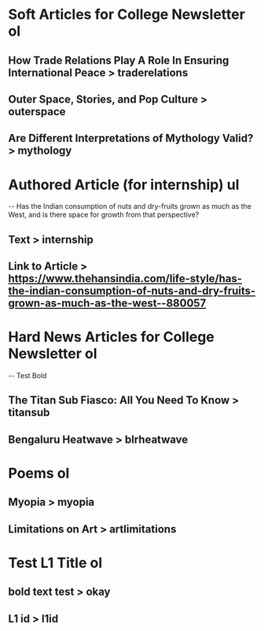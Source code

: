# Soft Articles for College Newsletter ol
## How Trade Relations Play A Role In Ensuring International Peace > traderelations
## Outer Space, Stories, and Pop Culture > outerspace
## Are Different Interpretations of Mythology Valid? > mythology

# Authored Article (for internship) ul
-- Has the Indian consumption of nuts and dry-fruits grown as much as the West, and is there space for growth from that perspective?
## Text > internship
## Link to Article > https://www.thehansindia.com/life-style/has-the-indian-consumption-of-nuts-and-dry-fruits-grown-as-much-as-the-west--880057

# Hard News Articles for College Newsletter ol
-- Test Bold
## The Titan Sub Fiasco: All You Need To Know > titansub
## Bengaluru Heatwave > blrheatwave

# Poems ol
## Myopia > myopia
## Limitations on Art > artlimitations

# Test L1 Title ol
## bold text test > okay
## L1 id > l1id